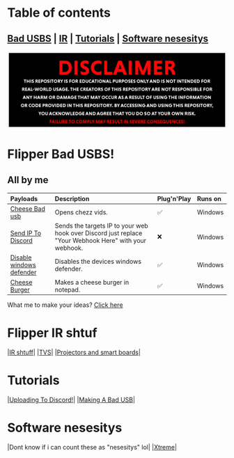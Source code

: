 # Table of contents
## [Bad USBS](https://github.com/S3v406/flipper-dump/blob/main/README.md#flipper-bad-usbs) | [IR](https://github.com/S3v406/flipper-dump/tree/main#flipper-ir-shtuf) | [Tutorials](https://github.com/S3v406/flipper-dump/blob/main/README.md#tutorials) | [Software nesesitys](https://github.com/S3v406/flipper-dump/blob/main/README.md#software-nesesitys)

<img src= https://github.com/I-Am-Jakoby/I-Am-Jakoby/raw/main/img/disclaimer.png width="600" alt="C#" />
</div>

# Flipper Bad USBS!

## All by me

| Payloads                                                                                                        | Description                                                                                       | Plug'n'Play | Runs on      |
| :-------------------------------------------------------------------------------------------------------------- | :------------------------------------------------------------------------------------------------ | :-----------| :------------|
| [Cheese Bad usb](https://github.com/S3v406/flipper-bad-usbs/tree/main/Scripts/Chezz)                | Opens chezz vids.      |✅           | Windows     |
| [Send IP To Discord](https://github.com/S3v406/flipper-bad-usbs/tree/main/Scripts/Send%20IP%20to%20discord)              | Sends the targets IP to your web hook over Discord just replace "Your Webhook Here" with your webhook.                                     |❌          | Windows     |      
| [Disable windows defender](https://github.com/S3v406/flipper-bad-usbs/tree/main/Scripts/No%20more%20win%20defen)               | Disables the devices windows defender.                          |✅           | Windows      |      
| [Cheese Burger](https://github.com/S3v406/flipper-bad-usbs/tree/main/Scripts/Chezz%20Burger)                 | Makes a cheese burger in notepad.       |✅           | Windows      | 

What me to make your ideas? [Click here](https://docs.google.com/forms/d/e/1FAIpQLSdAMK09G3v0QbYnguRUPCNsvuS12Ol_SYMxd3ZDsQ4DR4-34w/viewform?usp=sf_link)

# Flipper IR shtuf
|[IR shtuff](https://github.com/S3v406/flipper-dump/tree/main/IR)|
|[TVS](https://github.com/S3v406/flipper-dump/tree/main/IR/TVS)|
|[Projectors and smart boards](https://github.com/S3v406/flipper-dump/tree/main/IR/Projectors%20and%20smart%20boards)|

# Tutorials
|[Uploading To Discord!](https://github.com/S3v406/flipper-dump/tree/main/Tuts/Uploading%20to%20discord)|
|[Making A Bad USB](https://github.com/S3v406/flipper-dump/tree/main/Tuts/Making%20a%20bad%20USB)|

# Software nesesitys
|Dont know if i can count these as "nesesitys" lol| |[Xtreme](https://github.com/S3v406/flipper-dump/tree/main/Software%20necesites/Xtreme)|
